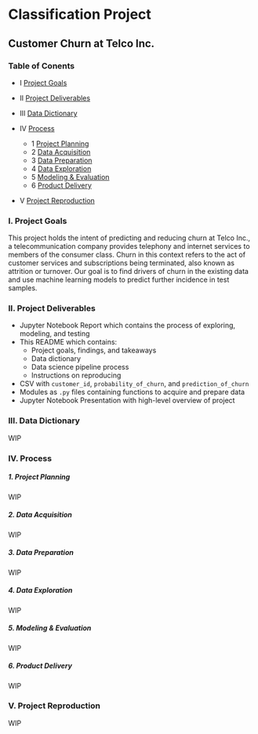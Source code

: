 # Classification Project


## Customer Churn at Telco Inc.

### Table of Conents

- I       [ Project Goals ](https://github.com/ray-zapata/project_classification_telco#i-project-goals)<br>
- II      [ Project Deliverables ](https://github.com/ray-zapata/project_classification_telco#ii-project-deliverables)<br>
- III     [ Data Dictionary ](https://github.com/ray-zapata/project_classification_telco#iii-data-dictionary)<br>
- IV      [ Process ](https://github.com/ray-zapata/project_classification_telco#iv-process)
  - 1     [ Project Planning ](https://github.com/ray-zapata/project_classification_telco#1-project-planning)
  - 2     [ Data Acquisition ](https://github.com/ray-zapata/project_classification_telco#2-data-acquisition)
  - 3     [ Data Preparation ](https://github.com/ray-zapata/project_classification_telco#3-data-preparation)
  - 4     [ Data Exploration ](https://github.com/ray-zapata/project_classification_telco#4-data-exploration)
  - 5     [ Modeling & Evaluation ](https://github.com/ray-zapata/project_classification_telco#5-modeling--evaluation)
  - 6     [ Product Delivery ](https://github.com/ray-zapata/project_classification_telco#6-product-delivery)

- V       [ Project Reproduction ](https://github.com/ray-zapata/project_classification_telco#v-project-reproduction)

### I. Project Goals

This project holds the intent of predicting and reducing churn at Telco Inc., a telecommunication company provides telephony and internet services to members of the consumer class. Churn in this context refers to the act of customer services and subscriptions being terminated, also known as attrition or turnover. Our goal is to find drivers of churn in the existing data and use machine learning models to predict further incidence in test samples.

### II. Project Deliverables

- Jupyter Notebook Report which contains the process of exploring, modeling, and testing
- This README which contains:
  + Project goals, findings, and takeaways
  + Data dictionary
  + Data science pipeline process
  + Instructions on reproducing
- CSV with `customer_id`, `probability_of_churn`, and `prediction_of_churn`
- Modules as `.py` files containing functions to acquire and prepare data
- Jupyter Notebook Presentation with high-level overview of project

### III. Data Dictionary

WIP

### IV. Process

##### 1. Project Planning

WIP

##### 2. Data Acquisition

WIP

##### 3. Data Preparation

WIP

##### 4. Data Exploration

WIP

##### 5. Modeling & Evaluation

WIP

##### 6. Product Delivery

WIP

### V. Project Reproduction

WIP